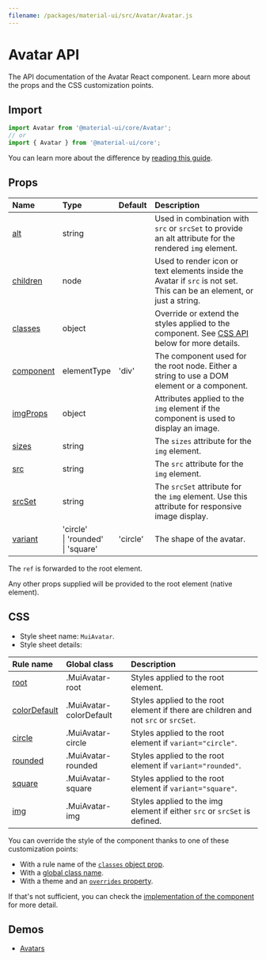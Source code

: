```yaml
---
filename: /packages/material-ui/src/Avatar/Avatar.js
---
```


<!--- This documentation is automatically generated, do not try to edit it. -->

# Avatar API

<p class="description">The API documentation of the Avatar React component. Learn more about the props and the CSS customization points.</p>

## Import

```js
import Avatar from '@material-ui/core/Avatar';
// or
import { Avatar } from '@material-ui/core';
```

You can learn more about the difference by [reading this guide](/guides/minimizing-bundle-size/).



## Props

| Name | Type | Default | Description |
|:-----|:-----|:--------|:------------|
| <a class="anchor-link" id="props--alt"></a><a href="#props--alt" title="link to the prop on this page" class="prop-name">alt</a> | <span class="prop-type">string</span> |  | Used in combination with `src` or `srcSet` to provide an alt attribute for the rendered `img` element. |
| <a class="anchor-link" id="props--children"></a><a href="#props--children" title="link to the prop on this page" class="prop-name">children</a> | <span class="prop-type">node</span> |  | Used to render icon or text elements inside the Avatar if `src` is not set. This can be an element, or just a string. |
| <a class="anchor-link" id="props--classes"></a><a href="#props--classes" title="link to the prop on this page" class="prop-name">classes</a> | <span class="prop-type">object</span> |  | Override or extend the styles applied to the component. See [CSS API](#css) below for more details. |
| <a class="anchor-link" id="props--component"></a><a href="#props--component" title="link to the prop on this page" class="prop-name">component</a> | <span class="prop-type">elementType</span> | <span class="prop-default">'div'</span> | The component used for the root node. Either a string to use a DOM element or a component. |
| <a class="anchor-link" id="props--imgProps"></a><a href="#props--imgProps" title="link to the prop on this page" class="prop-name">imgProps</a> | <span class="prop-type">object</span> |  | Attributes applied to the `img` element if the component is used to display an image. |
| <a class="anchor-link" id="props--sizes"></a><a href="#props--sizes" title="link to the prop on this page" class="prop-name">sizes</a> | <span class="prop-type">string</span> |  | The `sizes` attribute for the `img` element. |
| <a class="anchor-link" id="props--src"></a><a href="#props--src" title="link to the prop on this page" class="prop-name">src</a> | <span class="prop-type">string</span> |  | The `src` attribute for the `img` element. |
| <a class="anchor-link" id="props--srcSet"></a><a href="#props--srcSet" title="link to the prop on this page" class="prop-name">srcSet</a> | <span class="prop-type">string</span> |  | The `srcSet` attribute for the `img` element. Use this attribute for responsive image display. |
| <a class="anchor-link" id="props--variant"></a><a href="#props--variant" title="link to the prop on this page" class="prop-name">variant</a> | <span class="prop-type">'circle'<br>&#124;&nbsp;'rounded'<br>&#124;&nbsp;'square'</span> | <span class="prop-default">'circle'</span> | The shape of the avatar. |

The `ref` is forwarded to the root element.

Any other props supplied will be provided to the root element (native element).

## CSS

- Style sheet name: `MuiAvatar`.
- Style sheet details:

| Rule name | Global class | Description |
|:-----|:-------------|:------------|
| <a class="anchor-link" title="link to the rule name on this page" id="css--root"></a><a href="#css--root" class="prop-name">root</a> | <span class="prop-name">.MuiAvatar-root</span> | Styles applied to the root element.
| <a class="anchor-link" title="link to the rule name on this page" id="css--colorDefault"></a><a href="#css--colorDefault" class="prop-name">colorDefault</a> | <span class="prop-name">.MuiAvatar-colorDefault</span> | Styles applied to the root element if there are children and not `src` or `srcSet`.
| <a class="anchor-link" title="link to the rule name on this page" id="css--circle"></a><a href="#css--circle" class="prop-name">circle</a> | <span class="prop-name">.MuiAvatar-circle</span> | Styles applied to the root element if `variant="circle"`.
| <a class="anchor-link" title="link to the rule name on this page" id="css--rounded"></a><a href="#css--rounded" class="prop-name">rounded</a> | <span class="prop-name">.MuiAvatar-rounded</span> | Styles applied to the root element if `variant="rounded"`.
| <a class="anchor-link" title="link to the rule name on this page" id="css--square"></a><a href="#css--square" class="prop-name">square</a> | <span class="prop-name">.MuiAvatar-square</span> | Styles applied to the root element if `variant="square"`.
| <a class="anchor-link" title="link to the rule name on this page" id="css--img"></a><a href="#css--img" class="prop-name">img</a> | <span class="prop-name">.MuiAvatar-img</span> | Styles applied to the img element if either `src` or `srcSet` is defined.

You can override the style of the component thanks to one of these customization points:

- With a rule name of the [`classes` object prop](/customization/components/#overriding-styles-with-classes).
- With a [global class name](/customization/components/#overriding-styles-with-global-class-names).
- With a theme and an [`overrides` property](/customization/globals/#css).

If that's not sufficient, you can check the [implementation of the component](https://github.com/mui-org/material-ui/blob/master/packages/material-ui/src/Avatar/Avatar.js) for more detail.

## Demos

- [Avatars](/components/avatars/)


